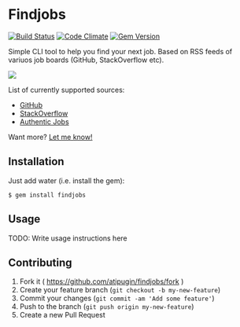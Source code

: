 # Findjobs

[![Build Status](https://travis-ci.org/atipugin/findjobs.svg)](https://travis-ci.org/atipugin/findjobs)
[![Code Climate](https://codeclimate.com/github/atipugin/findjobs/badges/gpa.svg)](https://codeclimate.com/github/atipugin/findjobs)
[![Gem Version](https://badge.fury.io/rb/findjobs.svg)](http://badge.fury.io/rb/findjobs)

Simple CLI tool to help you find your next job. Based on RSS feeds of variuos job boards (GitHub, StackOverflow etc).

![](https://dl.dropboxusercontent.com/u/5813290/github/findjobs/preview.gif)

List of currently supported sources:
- [GitHub](https://jobs.github.com/)
- [StackOverflow](https://careers.stackoverflow.com/)
- [Authentic Jobs](https://authenticjobs.com/)

Want more? [Let me know!](https://github.com/atipugin/findjobs/issues/new)

## Installation

Just add water (i.e. install the gem):

    $ gem install findjobs

## Usage

TODO: Write usage instructions here

## Contributing

1. Fork it ( https://github.com/atipugin/findjobs/fork )
2. Create your feature branch (`git checkout -b my-new-feature`)
3. Commit your changes (`git commit -am 'Add some feature'`)
4. Push to the branch (`git push origin my-new-feature`)
5. Create a new Pull Request
